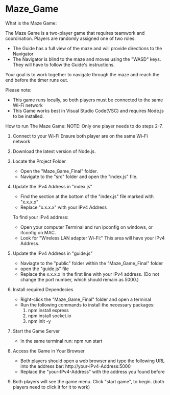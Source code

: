 # Maze_Game

What is the Maze Game:

The Maze Game is a two-player game that requires teamwork and coordination. Players are randomly assigned one of two roles:
* The Guide has a full view of the maze and will provide directions to the Navigator
* The Navigator is blind to the maze and moves using the "WASD" keys. They will have to follow the Guide's instructions. 

Your goal is to work together to navigate through the maze and reach the end before the timer runs out.

Please note:
* This game runs locally, so both players must be connected to the same Wi-Fi network
* This Game works best in Visual Studio Code(VSC) and requires Node.js to be installed.
 
How to run The Maze Game:
NOTE: Only one player needs to do steps 2-7. 

1. Connect to your Wi-Fi
    Ensure both player are on the same Wi-Fi network
2. Download the latest version of Node.js. 
3. Locate the Project Folder
    * Open the "Maze_Game_Final" folder.
    * Navigate to the "src" folder and open the "index.js" file.
4. Update the IPv4 Address in "index.js"
    * Find the section at the bottom of the "index.js" file marked with "x.x.x.x"
    * Replace "x.x.x.x" with your IPv4 Address
    
    To find your IPv4 address:
    * Open your computer Terminal and run ipconfig on windows, or ifconfig on MAC.
    * Look for "Wireless LAN adapter Wi-Fi:" This area will have your IPv4 Address.
5. Update the IPv4 Address in "guide.js"
    * Naviagte to the "public" folder within the "Maze_Game_Final" folder
    * open the "guide.js" file
    * Replace the x.x.x.x in the first line with your IPv4 address.
    (Do not change the port number, which should remain as 5000.)
6. Install required Dependecies
    * Right-click the "Maze_Game_Final" folder and open a terminal
    * Run the following commands to install the necessary packages:
        1. npm install express
        2. npm install socket.io
        3. npm init -y
7. Start the Game Server
    * In the same terminal run: npm run start
8. Access the Game in Your Browser
    * Both players should open a web browser and type the following URL into the address bar:
    http://your-IPv4-Address:5000
    * Replace the "your-IPv4-Address" with the address you found before
9. Both players will see the game menu. Click "start game", to begin. (both players need to click it for it to work)
